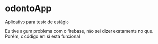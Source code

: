 # odontoApp
Aplicativo para teste de estágio

Eu tive algum problema com o firebase, não sei dizer exatamente no que.
Porém, o código em sí está funcional 
